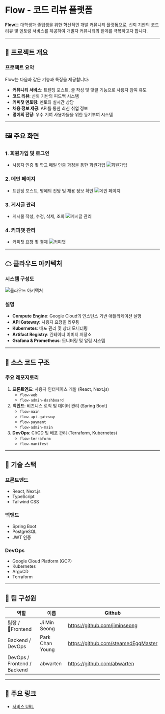 # Flow - 코드 리뷰 플랫폼

**Flow**는 대학생과 졸업생을 위한 혁신적인 개발 커뮤니티 플랫폼으로, 신뢰 기반의 코드 리뷰 및 멘토링 서비스를 제공하여 개발자 커뮤니티의 한계를 극복하고자 합니다.

---

## 📌 프로젝트 개요

### 프로젝트 요약
Flow는 다음과 같은 기능과 특징을 제공합니다:
- **커뮤니티 서비스**: 트렌딩 포스트, 글 작성 및 댓글 기능으로 사용자 참여 유도
- **코드 리뷰**: 신뢰 기반의 피드백 시스템
- **커피챗 멘토링**: 멘토와 실시간 상담
- **채용 정보 제공**: API를 통한 최신 취업 정보
- **명예의 전당**: 우수 기여 사용자들을 위한 동기부여 시스템

---

## 🖼 주요 화면

### 1. 회원가입 및 로그인
- 사용자 인증 및 학교 메일 인증 과정을 통한 회원가입
![회원가입](path/to/signup-image.png)

### 2. 메인 페이지
- 트렌딩 포스트, 명예의 전당 및 채용 정보 확인
![메인 페이지](path/to/main-page-image.png)

### 3. 게시글 관리
- 게시물 작성, 수정, 삭제, 조회
![게시글 관리](path/to/post-management-image.png)

### 4. 커피챗 관리
- 커피챗 요청 및 결제
![커피챗](path/to/coffee-chat-image.png)

---

## ☁ 클라우드 아키텍처

### 시스템 구성도
![클라우드 아키텍처](path/to/cloud-architecture-image.png)

### 설명
- **Compute Engine**: Google Cloud의 인스턴스 기반 애플리케이션 실행
- **API Gateway**: 사용자 요청을 라우팅
- **Kubernetes**: 배포 관리 및 상태 모니터링
- **Artifact Registry**: 컨테이너 이미지 저장소
- **Grafana & Prometheus**: 모니터링 및 알림 시스템

---

## 📂 소스 코드 구조

### 주요 레포지토리
1. **프론트엔드**: 사용자 인터페이스 개발 (React, Next.js)
   - `flow-web`
   - `flow-admin-dashboard`
2. **백엔드**: 비즈니스 로직 및 데이터 관리 (Spring Boot)
   - `flow-main`
   - `flow-api-gateway`
   - `flow-payment`
   - `flow-admin-main`
3. **DevOps**: CI/CD 및 배포 관리 (Terraform, Kubernetes)
   - `flow-terraform`
   - `flow-manifest`

---

## 🔧 기술 스택

### 프론트엔드
- React, Next.js
- TypeScript
- Tailwind CSS

### 백엔드
- Spring Boot
- PostgreSQL
- JWT 인증

### DevOps
- Google Cloud Platform (GCP)
- Kubernetes
- ArgoCD
- Terraform

---

## 👥 팀 구성원

| 역할                | 이름       | Github                      |
|---------------------|-----------|----------------------------|
| 팀장 / Frontend   | Ji Min Seong    | https://github.com/jiminseong    |
| Backend / DevOps        | Park Chan Young    | https://github.com/steamedEggMaster   |
| DevOps / Frontend / Backend      | abwarten    | https://github.com/abwarten      |

---

## 🔗 주요 링크
- [서비스 URL](https://front.gcuflow.site)

